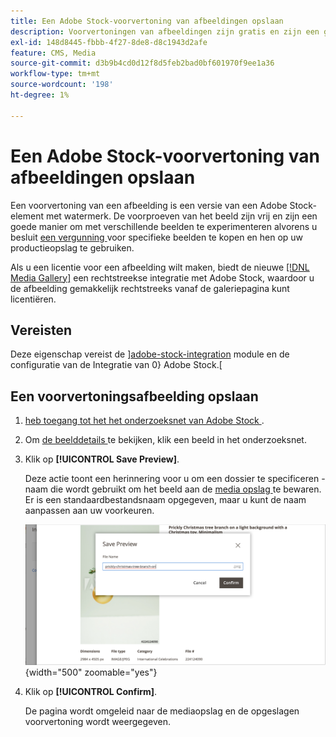 ```yaml
---
title: Een Adobe Stock-voorvertoning van afbeeldingen opslaan
description: Voorvertoningen van afbeeldingen zijn gratis en zijn een goede manier om met verschillende Adobe Stock-afbeeldingen te experimenteren voordat u een licentie aanschaft.
exl-id: 148d8445-fbbb-4f27-8de8-d8c1943d2afe
feature: CMS, Media
source-git-commit: d3b9b4cd0d12f8d5feb2bad0bf601970f9ee1a36
workflow-type: tm+mt
source-wordcount: '198'
ht-degree: 1%

---
```


# Een Adobe Stock-voorvertoning van afbeeldingen opslaan

Een voorvertoning van een afbeelding is een versie van een Adobe Stock-element met watermerk. De voorproeven van het beeld zijn vrij en zijn een goede manier om met verschillende beelden te experimenteren alvorens u besluit [ een vergunning ][stock-license] voor specifieke beelden te kopen en hen op uw productieopslag te gebruiken.

Als u een licentie voor een afbeelding wilt maken, biedt de nieuwe [[!DNL Media Gallery]](media-gallery.md) een rechtstreekse integratie met Adobe Stock, waardoor u de afbeelding gemakkelijk rechtstreeks vanaf de galeriepagina kunt licentiëren.

## Vereisten

Deze eigenschap vereist de ][adobe-stock-integration] module en de configuratie van de Integratie van 0} Adobe Stock.[

## Een voorvertoningsafbeelding opslaan

1. [ heb toegang tot het het onderzoeksnet van Adobe Stock ][access-search].

1. Om [ de beelddetails ][view-details] te bekijken, klik een beeld in het onderzoeksnet.

1. Klik op **[!UICONTROL Save Preview]**.

   Deze actie toont een herinnering voor u om een dossier te specificeren - naam die wordt gebruikt om het beeld aan de [ media opslag ][media-storage] te bewaren. Er is een standaardbestandsnaam opgegeven, maar u kunt de naam aanpassen aan uw voorkeuren.

   ![ sparen Adobe Stock voorproefbeeld ](./assets/adobe-stock-save-preview.png){width="500" zoomable="yes"}

1. Klik op **[!UICONTROL Confirm]**.

   De pagina wordt omgeleid naar de mediaopslag en de opgeslagen voorvertoning wordt weergegeven.

[stock-license]: adobe-stock-license-image.md
[access-search]: adobe-stock-manage.md#access-the-adobe-stock-search-grid
[view-details]: adobe-stock-manage.md#view-image-details
[media-storage]: media-storage.md
[adobe-stock-integration]: adobe-stock.md

